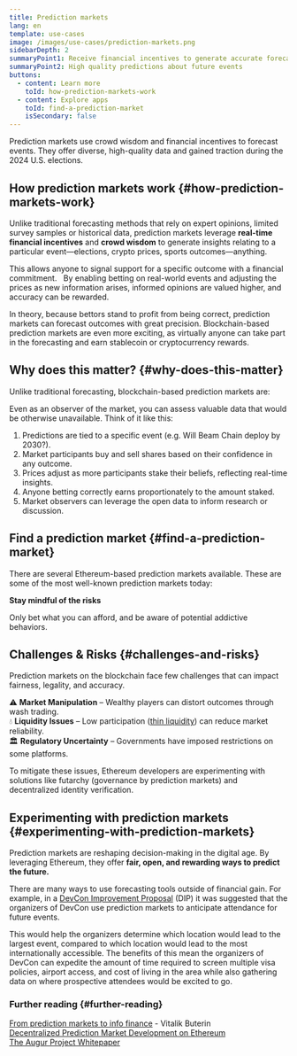 ```yaml
---
title: Prediction markets
lang: en
template: use-cases
image: /images/use-cases/prediction-markets.png
sidebarDepth: 2
summaryPoint1: Receive financial incentives to generate accurate forecasts 
summaryPoint2: High quality predictions about future events
buttons: 
  - content: Learn more
    toId: how-prediction-markets-work
  - content: Explore apps
    toId: find-a-prediction-market
    isSecondary: false
---
```


Prediction markets use crowd wisdom and financial incentives to forecast events. They offer diverse, high-quality data and gained traction during the 2024 U.S. elections.

## How prediction markets work {#how-prediction-markets-work}

Unlike traditional forecasting methods that rely on expert opinions, limited survey samples or historical data, prediction markets leverage **real-time financial incentives** and **crowd wisdom** to generate insights relating to a particular event—elections, crypto prices, sports outcomes—anything. 

This allows anyone to signal support for a specific outcome with a financial commitment.
 
By enabling betting on real-world events and adjusting the prices as new information arises, informed opinions are valued higher, and accuracy can be rewarded. 

In theory, because bettors stand to profit from being correct, prediction markets can forecast outcomes with great precision. Blockchain-based prediction markets are even more exciting, as virtually anyone can take part in the forecasting and earn stablecoin or cryptocurrency rewards.

## Why does this matter? {#why-does-this-matter}

Unlike traditional forecasting, blockchain-based prediction markets are:

<CardGrid className="grid grid-cols-[repeat(auto-fill,_minmax(min(100%,_280px),_1fr))] gap-8">
  <Card title="Incentivized" emoji=":money_with_wings:" description="Participants stake real funds, which infers high-quality predictions."/>
  <Card title="Decentralization" emoji="🌎" description="Using blockchain and smart contracts ensures transparent and automated payouts." />
  <Card title="Market driven odds" emoji="🤝" description="Prices are set by traders buying and selling outcome shares, rather than preset by a centralized bookmaker." />
</CardGrid>

Even as an observer of the market, you can assess valuable data that would be otherwise unavailable. Think of it like this:

1. Predictions are tied to a specific event (e.g. Will Beam Chain deploy by 2030?).
2. Market participants buy and sell shares based on their confidence in any outcome.
3. Prices adjust as more participants stake their beliefs, reflecting real-time insights.
4. Anyone betting correctly earns proportionately to the amount staked. 
5. Market observers can leverage the open data to inform research or discussion.

## Find a prediction market {#find-a-prediction-market}

There are several Ethereum-based prediction markets available. These are some of the most well-known prediction markets today:

<PredictionMarketLists />

<InfoBanner isWarning emoji="💡">
  <p className="mt-0"><strong>Stay mindful of the risks</strong></p>
  <p className="mt-2">Only bet what you can afford, and be aware of potential addictive behaviors.</p>
</InfoBanner>

## Challenges & Risks {#challenges-and-risks}

Prediction markets on the blockchain face few challenges that can impact fairness, legality, and accuracy.

⚠️ **Market Manipulation** – Wealthy players can distort outcomes through wash trading.  
💧 **Liquidity Issues** – Low participation ([thin liquidity](https://www.investopedia.com/terms/t/thinmarket.asp)) can reduce market reliability.  
🏛 **Regulatory Uncertainty** – Governments have imposed restrictions on some platforms.

To mitigate these issues, Ethereum developers are experimenting with solutions like futarchy (governance by prediction markets) and decentralized identity verification.

## Experimenting with prediction markets {#experimenting-with-prediction-markets}

Prediction markets are reshaping decision-making in the digital age. By leveraging Ethereum, they offer **fair, open, and rewarding ways to predict the future.**

There are many ways to use forecasting tools outside of financial gain. For example, in a [DevCon Improvement Proposal](https://forum.devcon.org/t/futarchy-decision-markets-for-deciding-next-devcon/5305) (DIP) it was suggested that the organizers of DevCon use prediction markets to anticipate attendance for future events. 

This would help the organizers determine which location would lead to the largest event, compared to which location would lead to the most internationally accessible. The benefits of this mean the organizers of DevCon can expedite the amount of time required to screen multiple
visa policies, airport access, and cost of living in the area while also gathering data on where prospective attendees would be excited to go.

### Further reading {#further-reading}

[From prediction markets to info finance](https://vitalik.eth.limo/general/2024/11/09/infofinance.html) - Vitalik Buterin  
[Decentralized Prediction Market Development on Ethereum](https://blockchain.oodles.io/dev-blog/decentralized-prediction-market-development-ethereum/)  
[The Augur Project Whitepaper](https://github.com/AugurProject/whitepaper)  